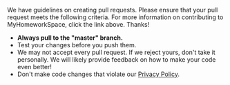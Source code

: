 We have guidelines on creating pull requests. Please ensure that your pull request meets the following criteria. For more information on contributing to MyHomeworkSpace, click the link above. Thanks!

* **Always pull to the "master" branch.**
* Test your changes before you push them.
* We may not accept every pull request. If we reject yours, don't take it personally. We will likely provide feedback on how to make your code even better!
* Don't make code changes that violate our [Privacy Policy](https://myhomework.space/privacy).
